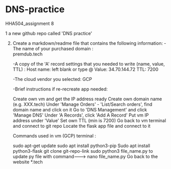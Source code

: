 # DNS-practice
HHA504_assignment 8

   1 a new github repo called 'DNS practice' 

2. Create a markdown/readme file that contains the following information: 
     -The name of your purchased domain :  
      premdub.tech

     -A copy of the 'A' record settings that you needed to write (name, value, TTL) :
      Host name: left blank or type @
      Value: 34.70.144.72
      TTL: 7200

      -The cloud vendor you selected:
       GCP

      -Brief instructions if re-recreate app needed:

      Create own vm and get the IP address ready
      Create own domain name (e.g. XXX.tech)
      Under 'Manage Orders' - 'List/Search orders', find domain name and click on it
      Go to 'DNS Management' and click 'Manage DNS'
      Under 'A Records', click 'Add A Record'
      Put vm IP address under 'Value'
      Set own TTL (min is 7200)
      Go back to vm terminal and connect to git repo
      Locate the flask app file and connect to it

      Commands used in vm (GCP) terminal :

      sudo apt-get update
      sudo apt install python3-pip
      Sudo apt install python3-flask
      git clone git-repo-link
      sudo python3 file_name.py
      to update py file with command---> nano file_name.py
      Go back to the website  *.tech   
